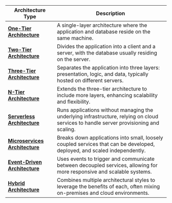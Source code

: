 | Architecture Type | Description |
|-------------------|-------------|
| [**One-Tier Architecture**](One_Tier/one_tier.md) | A single-layer architecture where the application and database reside on the same machine. |
| [**Two-Tier Architecture**](Two_Tier/two_tier.md) | Divides the application into a client and a server, with the database usually residing on the server. |
| [**Three-Tier Architecture**](Three_Tier/three_tier.md) | Separates the application into three layers: presentation, logic, and data, typically hosted on different servers. |
| [**N-Tier Architecture**](N_Tier/n_tier.md) | Extends the three-tier architecture to include more layers, enhancing scalability and flexibility. |
| [**Serverless Architecture**](Serverless/serverless.md) | Runs applications without managing the underlying infrastructure, relying on cloud services to handle server provisioning and scaling. |
| [**Microservices Architecture**](Microservices/microservices.md) | Breaks down applications into small, loosely coupled services that can be developed, deployed, and scaled independently. |
| [**Event-Driven Architecture**](Event_Driven/event_driven.md) | Uses events to trigger and communicate between decoupled services, allowing for more responsive and scalable systems. |
| [**Hybrid Architecture**](Hybrid/hybrid.md) | Combines multiple architectural styles to leverage the benefits of each, often mixing on-premises and cloud environments. |
